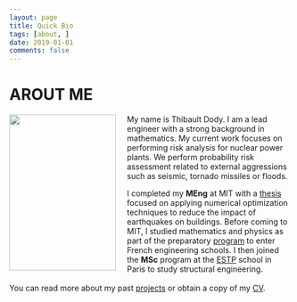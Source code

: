 ```yaml
---
layout: page
title: Quick Bio
tags: [about, ]
date: 2019-01-01
comments: false
---
```

    
# AROUT ME

<div class="article_content">
            <p><img src="https://tdody.github.io/assets/img/Personal.png" style="float:left;width:191px;height:280px;padding-right:20px;">
My name is Thibault Dody. I am a lead engineer with a strong background in mathematics. My current work focuses on performing risk analysis for nuclear power plants. We perform probability risk assessment related to external aggressions such as seismic, tornado missiles or floods.<br>

I completed my **MEng** at MIT with a <a href="https://dspace.mit.edu/handle/1721.1/82709">thesis</a> focused on applying numerical optimization techniques to reduce the impact of earthquakes on buildings. Before coming to MIT, I studied mathematics and physics as part of the preparatory <a href="https://en.wikipedia.org/wiki/Classe_pr%C3%A9paratoire_aux_grandes_%C3%A9coles">program</a> to enter French engineering schools. I then joined the **MSc** program at the <a href="https://www.estp.fr/en">ESTP</a> school in Paris to study structural engineering.<br>
<br>
You can read more about my past <a href="https://tdody.github.io/projects/">projects</a> or obtain a copy of my <a href="http://tdody.github.io/docs/DodyResume.pdf">CV</a>.
<br clear="left"></p>
 </div>